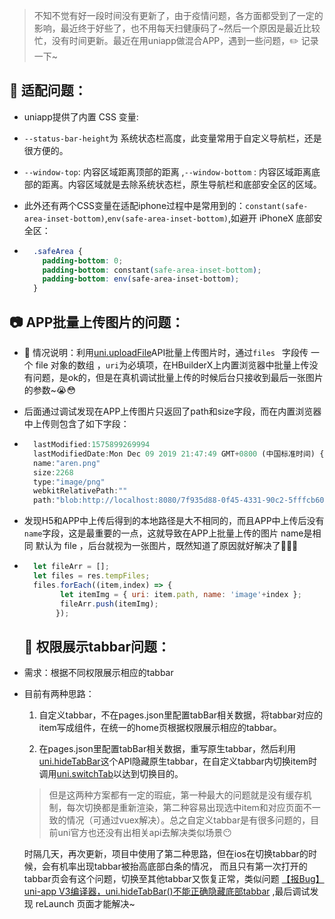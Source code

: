 > 不知不觉有好一段时间没有更新了，由于疫情问题，各方面都受到了一定的影响，最近终于好些了，也不用每天扫健康码了~然后一个原因是最近比较忙，没有时间更新。最近在用uniapp做混合APP，遇到一些问题，:pencil2: 记录一下~

## :iphone: 适配问题：

* uniapp提供了内置 CSS 变量:

* ` --status-bar-height `为 系统状态栏高度，此变量常用于自定义导航栏，还是很方便的。

* ` --window-top `: 内容区域距离顶部的距离 ,` --window-bottom ` : 内容区域距离底部的距离。内容区域就是去除系统状态栏，原生导航栏和底部安全区的区域。

* 此外还有两个CSS变量在适配iphone过程中是常用到的：`constant(safe-area-inset-bottom)`,`env(safe-area-inset-bottom)`,如避开 iPhoneX  底部安全区：

* ```css
    .safeArea {  
      padding-bottom: 0;  
      padding-bottom: constant(safe-area-inset-bottom);  
      padding-bottom: env(safe-area-inset-bottom);  
    }  
    ```

## :camera: APP批量上传图片的问题：

* :triangular_flag_on_post: 情况说明：利用[uni.uploadFile](https://uniapp.dcloud.io/api/request/network-file?id=uploadfile)API批量上传图片时，通过` files  ` 字段传 一个 file 对象的数组 ，`uri`为必填项，在HBuilderX上内置浏览器中批量上传没有问题，是ok的，但是在真机调试批量上传的时候后台只接收到最后一张图片的参数~:sob::flushed: 

* 后面通过调试发现在APP上传图片只返回了path和size字段，而在内置浏览器中上传则包含了如下字段：

* ```javascript
    lastModified:1575899269994
    lastModifiedDate:Mon Dec 09 2019 21:47:49 GMT+0800 (中国标准时间) {}
    name:"aren.png"
    size:2268
    type:"image/png"
    webkitRelativePath:""
    path:"blob:http://localhost:8080/7f935d88-0f45-4331-90c2-5fffcb60439b"
    ```

* 发现H5和APP中上传后得到的本地路径是大不相同的，而且APP中上传后没有`name`字段，这是最重要的一点，这就导致在APP上批量上传的图片 name是相同 默认为 file ，后台就视为一张图片，既然知道了原因就好解决了:tada::tada::tada:  

* ```javascript
    let fileArr = [];
    let files = res.tempFiles;
    files.forEach((item,index) => {
          let itemImg = { uri: item.path, name: 'image'+index };
          fileArr.push(itemImg);
         });
    ```

    ## :key: 权限展示tabbar问题：
    
* 需求：根据不同权限展示相应的tabbar
  
* 目前有两种思路：
  
  1. 自定义tabbar，不在pages.json里配置tabBar相关数据，将tabbar对应的item写成组件，在统一的home页根据权限展示相应的tabbar。
  
  2. 在pages.json里配置tabBar相关数据，重写原生tabbar，然后利用[uni.hideTabBar](https://uniapp.dcloud.io/api/ui/tabbar?id=hidetabbar)这个API隐藏原生tabbar，在自定义tabbar内切换item时调用[uni.switchTab](https://uniapp.dcloud.io/api/router?id=switchtab)以达到切换目的。
  
      
  
  >  但是这两种方案都有一定的瑕疵，第一种最大的问题就是没有缓存机制，每次切换都是重新渲染，第二种容易出现选中item和对应页面不一致的情况（可通过vuex解决）。总之自定义tabbar是有很多问题的，目前uni官方也还没有出相关api去解决类似场景:no_mouth:    
  
  ​	时隔几天，再次更新，项目中使用了第二种思路，但在ios在切换tabbar的时候，会有机率出现tabbar被抬高底部白条的情况， 而且只有第一次打开的tabbar页会有这个问题，切换至其他tabbar又恢复正常，类似问题 [【报Bug】uni-app V3编译器，uni.hideTabBar()不能正确隐藏底部tabbar](https://ask.dcloud.net.cn/question/95796)  ,最后调试发现 reLaunch 页面才能解决~
